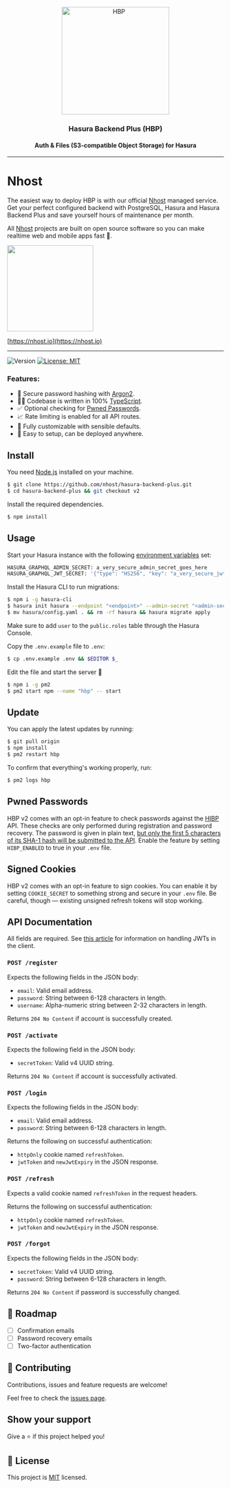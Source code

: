 <p align="center">
  <a href="https://github.com/nhost/hasura-backend-plus">
    <img src="https://github.com/nhost/hasura-backend-plus/raw/master/assets/logo.png" width="250px" alt="HBP" />
  </a>
</p>

<h3 align="center">Hasura Backend Plus (HBP)</h3>
<h4 align="center">Auth & Files (S3-compatible Object Storage) for Hasura</h4>

---

# Nhost

The easiest way to deploy HBP is with our official [Nhost](https://nhost.io) managed service. Get your perfect configured backend with PostgreSQL, Hasura and Hasura Backend Plus and save yourself hours of maintenance per month.

All [Nhost](https://nhost.io) projects are built on open source software so you can make realtime web and mobile apps fast 🚀.

[<img src="https://github.com/nhost/hasura-backend-plus/raw/master/assets/nhost-register-button.png" width="200px">](https://nhost.io/register)

[https://nhost.io](https://nhost.io)

---

![Version](https://img.shields.io/badge/version-1.0.9-blue.svg?cacheSeconds=2592000)
[![License: MIT](https://img.shields.io/badge/License-MIT-yellow.svg)](LICENSE)

### Features:

- 🔐 Secure password hashing with [Argon2](https://github.com/P-H-C/phc-winner-argon2).
- 👨‍💻 Codebase is written in 100% [TypeScript](https://www.typescriptlang.org).
- ✅ Optional checking for [Pwned Passwords](#pwned-passwords).
- 📈 Rate limiting is enabled for all API routes.
- 🎨 Fully customizable with sensible defaults.
- 🚀 Easy to setup, can be deployed anywhere.

## Install

You need [Node.js](https://nodejs.org) installed on your machine.

```sh
$ git clone https://github.com/nhost/hasura-backend-plus.git
$ cd hasura-backend-plus && git checkout v2
```

Install the required dependencies.

```sh
$ npm install
```

## Usage

Start your Hasura instance with the following [environment variables](https://hasura.io/docs/1.0/graphql/manual/deployment/graphql-engine-flags/config-examples.html) set:

```sh
HASURA_GRAPHQL_ADMIN_SECRET: a_very_secure_admin_secret_goes_here
HASURA_GRAPHQL_JWT_SECRET: '{"type": "HS256", "key": "a_very_secure_jwt_secret_goes_here"}'
```

Install the Hasura CLI to run migrations:

```sh
$ npm i -g hasura-cli
$ hasura init hasura --endpoint "<endpoint>" --admin-secret "<admin-secret>"
$ mv hasura/config.yaml . && rm -rf hasura && hasura migrate apply
```

Make sure to add `user` to the `public.roles` table through the Hasura Console.

Copy the `.env.example` file to `.env`:

```sh
$ cp .env.example .env && $EDITOR $_
```

Edit the file and start the server 🚀

```sh
$ npm i -g pm2
$ pm2 start npm --name "hbp" -- start
```

## Update

You can apply the latest updates by running:

```sh
$ git pull origin
$ npm install
$ pm2 restart hbp
```

To confirm that everything's working properly, run:

```sh
$ pm2 logs hbp
```

## Pwned Passwords

HBP v2 comes with an opt-in feature to check passwords against the [HIBP](https://haveibeenpwned.com) API. These checks are only performed during registration and password recovery. The password is given in plain text, [but only the first 5 characters of its SHA-1 hash will be submitted to the API](https://github.com/wKovacs64/hibp/blob/develop/API.md#pwnedpassword). Enable the feature by setting `HIBP_ENABLED` to true in your `.env` file.

## Signed Cookies

HBP v2 comes with an opt-in feature to sign cookies. You can enable it by setting `COOKIE_SECRET` to something strong and secure in your `.env` file. Be careful, though — existing unsigned refresh tokens will stop working.

## API Documentation

All fields are required. See [this article](https://hasura.io/blog/best-practices-of-using-jwt-with-graphql) for information on handling JWTs in the client.

### `POST /register`

Expects the following fields in the JSON body:

- `email`: Valid email address.
- `password`: String between 6-128 characters in length.
- `username`: Alpha-numeric string between 2-32 characters in length.

Returns `204 No Content` if account is successfully created.

### `POST /activate`

Expects the following field in the JSON body:

- `secretToken`: Valid v4 UUID string.

Returns `204 No Content` if account is successfully activated.

### `POST /login`

Expects the following fields in the JSON body:

- `email`: Valid email address.
- `password`: String between 6-128 characters in length.

Returns the following on successful authentication:

- `httpOnly` cookie named `refreshToken`.
- `jwtToken` and `newJwtExpiry` in the JSON response.

### `POST /refresh`

Expects a valid cookie named `refreshToken` in the request headers.

Returns the following on successful authentication:

- `httpOnly` cookie named `refreshToken`.
- `jwtToken` and `newJwtExpiry` in the JSON response.

### `POST /forgot`

Expects the following fields in the JSON body:

- `secretToken`: Valid v4 UUID string.
- `password`: String between 6-128 characters in length.

Returns `204 No Content` if password is successfully changed.

## 🚧 Roadmap

- [ ] Confirmation emails
- [ ] Password recovery emails
- [ ] Two-factor authentication

## 🤝 Contributing

Contributions, issues and feature requests are welcome!

Feel free to check the [issues page](https://github.com/pnfcre/authway/issues).

## Show your support

Give a ⭐️ if this project helped you!

## 📝 License

This project is [MIT](LICENSE) licensed.
